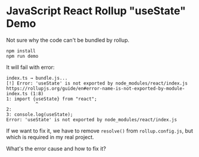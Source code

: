 JavaScript React Rollup "useState" Demo
=======================================

Not sure why the code can't be bundled by rollup.

```
npm install
npm run demo
```

It will fail with error: 

```
index.ts → bundle.js...
[!] Error: 'useState' is not exported by node_modules/react/index.js
https://rollupjs.org/guide/en#error-name-is-not-exported-by-module-
index.ts (1:8)
1: import {useState} from "react";
           ^
2: 
3: console.log(useState);
Error: 'useState' is not exported by node_modules/react/index.js

```

If we want to fix it, we have to remove `resolve()` from `rollup.config.js`, 
but which is required in my real project.

What's the error cause and how to fix it?
